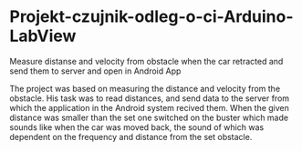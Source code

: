 # Projekt-czujnik-odleg-o-ci-Arduino-LabView
Measure distanse and velocity from obstacle when the car retracted and send them to server and open in Android App

The project was based on measuring the distance and velocity from the obstacle. His task was to read distances, and send data to the server from which the application in the Android system recived them. When the given distance was smaller than the set one switched on the buster which made sounds like when the car was moved back, the sound of which was dependent on the frequency and distance from the set obstacle.
